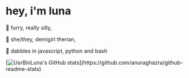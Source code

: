 # hey, i'm luna
🦊 furry, really silly,

🌈 she/they, demigirl therian,

🐾 dabbles in javascript, python and bash

[![UsrBinLuna's GitHub stats]([https://github-readme-stats.vercel.app/api?username=anuraghazra](https://github-readme-stats.vercel.app/api?username=usrbinluna&show_icons=true&theme=omni)https://github-readme-stats.vercel.app/api?username=usrbinluna&show_icons=true&theme=omni)](https://github.com/anuraghazra/github-readme-stats)
